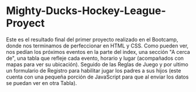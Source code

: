 # Mighty-Ducks-Hockey-League-Proyect
Este es el resultado final del primer proyecto realizado en el Bootcamp, donde nos terminamos de perfeccionar en HTML y CSS.
Como pueden ver, nos pedían los próximos eventos en la parte del index, una sección "A cerca de", una tabla que refleje cada evento, horario y lugar (acompañados con mapas para ver su ubicación).
Seguido de las Reglas de Juego y por ultimo un formulario de Registro para habilitar jugar los padres a sus hijos (este cuenta con una pequeña porción de JavaScript para que al enviar los datos se puedan ver en otra Tabla).
